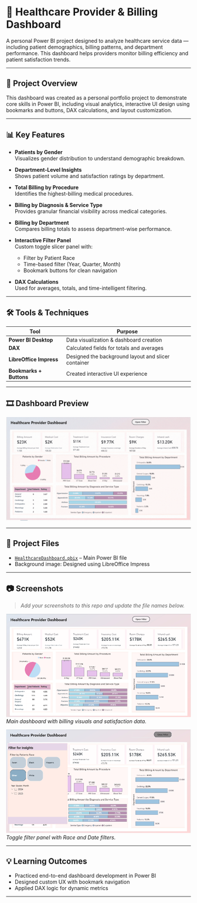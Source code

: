 # 🏥 Healthcare Provider & Billing Dashboard

A personal Power BI project designed to analyze healthcare service data — including patient demographics, billing patterns, and department performance. This dashboard helps providers monitor billing efficiency and patient satisfaction trends.

---

## 📌 Project Overview

This dashboard was created as a personal portfolio project to demonstrate core skills in Power BI, including visual analytics, interactive UI design using bookmarks and buttons, DAX calculations, and layout customization.

---

## 📊 Key Features

- **Patients by Gender**  
  Visualizes gender distribution to understand demographic breakdown.

- **Department-Level Insights**  
  Shows patient volume and satisfaction ratings by department.

- **Total Billing by Procedure**  
  Identifies the highest-billing medical procedures.

- **Billing by Diagnosis & Service Type**  
  Provides granular financial visibility across medical categories.

- **Billing by Department**  
  Compares billing totals to assess department-wise performance.

- **Interactive Filter Panel**  
  Custom toggle slicer panel with:
  - Filter by Patient Race
  - Time-based filter (Year, Quarter, Month)
  - Bookmark buttons for clean navigation

- **DAX Calculations**  
  Used for averages, totals, and time-intelligent filtering.

---

## 🛠️ Tools & Techniques

| Tool | Purpose |
|------|---------|
| **Power BI Desktop** | Data visualization & dashboard creation |
| **DAX** | Calculated fields for totals and averages |
| **LibreOffice Impress** | Designed the background layout and slicer container |
| **Bookmarks + Buttons** | Created interactive UI experience |

---
## 🎞️ Dashboard Preview 


![WealthLens Static View](https://github.com/Sneha-273/Heathcare/blob/main/HealthCare.gif)

---
## 📁 Project Files

- [`HealthcareDashboard.pbix`](https://github.com/Sneha-273/Heathcare/blob/main/HEALTHCARE.pbix) – Main Power BI file  
- Background image: Designed using LibreOffice Impress

---

## 📷 Screenshots

> *Add your screenshots to this repo and update the file names below.*

![Dashboard Overview](https://github.com/Sneha-273/Heathcare/blob/main/First%20page%20with%20open.PNG)  
*Main dashboard with billing visuals and satisfaction data.*

![Slicer Panel Open](https://github.com/Sneha-273/Heathcare/blob/main/slicer%20page.PNG)  
*Toggle filter panel with Race and Date filters.*

---

## 💡 Learning Outcomes

- Practiced end-to-end dashboard development in Power BI
- Designed custom UX with bookmark navigation
- Applied DAX logic for dynamic metrics


---



